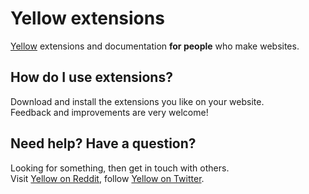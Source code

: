 Yellow extensions
=================

[Yellow](https://github.com/markseu/yellowcms/) extensions and documentation **for people** who make websites.

How do I use extensions?
------------------------
Download and install the extensions you like on your website.  
Feedback and improvements are very welcome!

Need help? Have a question?
---------------------------
Looking for something, then get in touch with others.  
Visit [Yellow on Reddit](http://www.reddit.com/r/yellowcms/), 
follow [Yellow on Twitter](https://twitter.com/yellowcms).